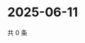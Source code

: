 # 2025-06-11

共 0 条

<!-- BEGIN ZHIHUVIDEO -->
<!-- 最后更新时间 Wed Jun 11 2025 03:09:00 GMT+0800 (China Standard Time) -->

<!-- END ZHIHUVIDEO -->
